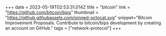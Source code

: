 +++
date = 2023-05-19T02:53:31.014Z
title = "bitcoin"
link = "https://github.com/bitcoin/bips"
thumbnail = "https://github.githubassets.com/pinned-octocat.svg"
snippet="Bitcoin Improvement Proposals. Contribute to bitcoin/bips development by creating an account on GitHub."
tags = ["network-protocol"]
+++
